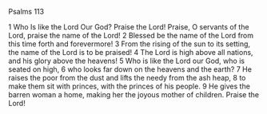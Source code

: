 Psalms 113

1	Who Is like the Lord Our God? Praise the Lord! Praise, O servants of the Lord, praise the name of the Lord!
2	Blessed be the name of the Lord from this time forth and forevermore!
3	From the rising of the sun to its setting, the name of the Lord is to be praised!
4	The Lord is high above all nations, and his glory above the heavens!
5	Who is like the Lord our God, who is seated on high,
6	who looks far down on the heavens and the earth?
7	He raises the poor from the dust and lifts the needy from the ash heap,
8	to make them sit with princes, with the princes of his people.
9	He gives the barren woman a home, making her the joyous mother of children. Praise the Lord!

